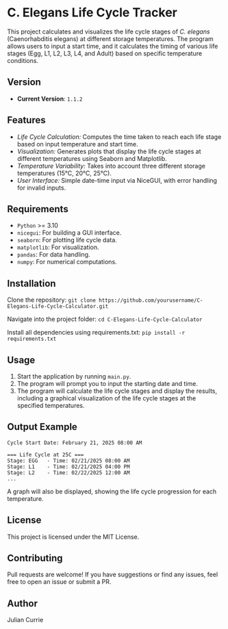 # C. Elegans Life Cycle Tracker

This project calculates and visualizes the life cycle stages of _C. elegans_ (Caenorhabditis elegans) at different storage temperatures. The program allows users to input a start time, and it calculates the timing of various life stages (Egg, L1, L2, L3, L4, and Adult) based on specific temperature conditions.

## Version

- **Current Version**: `1.1.2`

## Features

- _Life Cycle Calculation:_ Computes the time taken to reach each life stage based on input temperature and start time.
- _Visualization:_ Generates plots that display the life cycle stages at different temperatures using Seaborn and Matplotlib.
- _Temperature Variability:_ Takes into account three different storage temperatures (15°C, 20°C, 25°C).
- _User Interface:_ Simple date-time input via NiceGUI, with error handling for invalid inputs.

## Requirements

- `Python` >= 3.10
- `nicegui`: For building a GUI interface.
- `seaborn`: For plotting life cycle data.
- `matplotlib`: For visualization.
- `pandas`: For data handling.
- `numpy`: For numerical computations.

## Installation

Clone the repository:
```git clone https://github.com/yourusername/C-Elegans-Life-Cycle-Calculator.git```

Navigate into the project folder:
```cd C-Elegans-Life-Cycle-Calculator```

Install all dependencies using requirements.txt:
```pip install -r requirements.txt```

## Usage

1. Start the application by running `main.py`.
2. The program will prompt you to input the starting date and time.
3. The program will calculate the life cycle stages and display the results, including a graphical visualization of the life cycle stages at the specified temperatures.

## Output Example

```
Cycle Start Date: February 21, 2025 08:00 AM

=== Life Cycle at 25C ===
Stage: EGG   - Time: 02/21/2025 08:00 AM
Stage: L1    - Time: 02/21/2025 04:00 PM
Stage: L2    - Time: 02/22/2025 12:00 AM
...
```

A graph will also be displayed, showing the life cycle progression for each temperature.

## License

This project is licensed under the MIT License.

## Contributing

Pull requests are welcome! If you have suggestions or find any issues, feel free to open an issue or submit a PR.

## Author

Julian Currie
